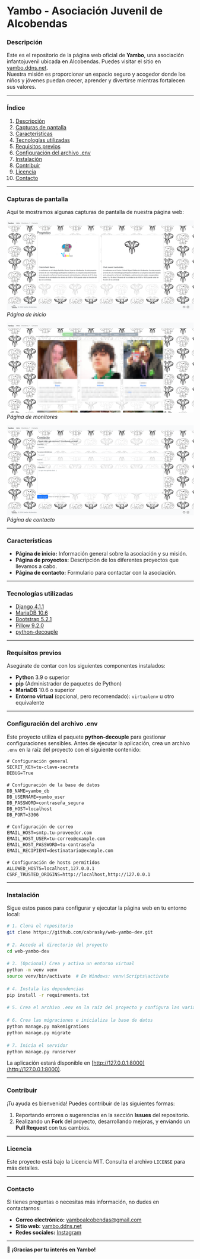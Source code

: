 # **Yambo - Asociación Juvenil de Alcobendas**

### **Descripción**

Este es el repositorio de la página web oficial de **Yambo**, una asociación infantojuvenil ubicada en Alcobendas. Puedes visitar el sitio en [yambo.ddns.net](http://yambo.ddns.net).  
Nuestra misión es proporcionar un espacio seguro y acogedor donde los niños y jóvenes puedan crecer, aprender y divertirse mientras fortalecen sus valores.

---

### **Índice**

1. [Descripción](#descripción)  
2. [Capturas de pantalla](#capturas-de-pantalla)  
3. [Características](#características)  
4. [Tecnologías utilizadas](#tecnologías-utilizadas)  
5. [Requisitos previos](#requisitos-previos)  
6. [Configuración del archivo .env](#configuración-del-archivo-env)  
7. [Instalación](#instalación)  
8. [Contribuir](#contribuir)  
9. [Licencia](#licencia)  
10. [Contacto](#contacto)  

---

### **Capturas de pantalla**

Aquí te mostramos algunas capturas de pantalla de nuestra página web:

[![Imagen de la página de inicio](docs/imgs/inicio.png)](docs/imgs/inicio.png)  
*Página de inicio*  

[![Imagen de la página de monitores](docs/imgs/monitores.png)](docs/imgs/monitores.png)
*Página de monitores*  

[![Imagen de la página de contacto](docs/imgs/contacto.png)](docs/imgs/contacto.png)  
*Página de contacto*  

---

### **Características**

- **Página de inicio:** Información general sobre la asociación y su misión.  
- **Página de proyectos:** Descripción de los diferentes proyectos que llevamos a cabo.  
- **Página de contacto:** Formulario para contactar con la asociación.  

---

### **Tecnologías utilizadas**

- [Django 4.1.1](https://www.djangoproject.com/)  
- [MariaDB 10.6](https://mariadb.org/)  
- [Bootstrap 5.2.1](https://getbootstrap.com/)  
- [Pillow 9.2.0](https://pillow.readthedocs.io/)  
- [python-decouple](https://pypi.org/project/python-decouple/)  

---

### **Requisitos previos**

Asegúrate de contar con los siguientes componentes instalados:

- **Python** 3.9 o superior  
- **pip** (Administrador de paquetes de Python)  
- **MariaDB** 10.6 o superior  
- **Entorno virtual** (opcional, pero recomendado): `virtualenv` u otro equivalente  

---

### **Configuración del archivo .env**

Este proyecto utiliza el paquete **python-decouple** para gestionar configuraciones sensibles. Antes de ejecutar la aplicación, crea un archivo `.env` en la raíz del proyecto con el siguiente contenido:

```env
# Configuración general
SECRET_KEY=tu-clave-secreta
DEBUG=True

# Configuración de la base de datos
DB_NAME=yambo_db
DB_USERNAME=yambo_user
DB_PASSWORD=contraseña_segura
DB_HOST=localhost
DB_PORT=3306

# Configuración de correo
EMAIL_HOST=smtp.tu-proveedor.com
EMAIL_HOST_USER=tu-correo@example.com
EMAIL_HOST_PASSWORD=tu-contraseña
EMAIL_RECIPIENT=destinatario@example.com

# Configuración de hosts permitidos
ALLOWED_HOSTS=localhost,127.0.0.1
CSRF_TRUSTED_ORIGINS=http://localhost,http://127.0.0.1
```

---

### **Instalación**

Sigue estos pasos para configurar y ejecutar la página web en tu entorno local:

```bash
# 1. Clona el repositorio
git clone https://github.com/cabrasky/web-yambo-dev.git

# 2. Accede al directorio del proyecto
cd web-yambo-dev

# 3. (Opcional) Crea y activa un entorno virtual
python -m venv venv
source venv/bin/activate  # En Windows: venv\Scripts\activate

# 4. Instala las dependencias
pip install -r requirements.txt

# 5. Crea el archivo .env en la raíz del proyecto y configura las variables de entorno según la sección anterior

# 6. Crea las migraciones e inicializa la base de datos
python manage.py makemigrations
python manage.py migrate

# 7. Inicia el servidor
python manage.py runserver
```

La aplicación estará disponible en [http://127.0.0.1:8000](http://127.0.0.1:8000).

---

### **Contribuir**

¡Tu ayuda es bienvenida! Puedes contribuir de las siguientes formas:

1. Reportando errores o sugerencias en la sección **Issues** del repositorio.  
2. Realizando un **Fork** del proyecto, desarrollando mejoras, y enviando un **Pull Request** con tus cambios.  

---

### **Licencia**

Este proyecto está bajo la Licencia MIT. Consulta el archivo `LICENSE` para más detalles.

---

### **Contacto**

Si tienes preguntas o necesitas más información, no dudes en contactarnos:

- **Correo electrónico:** yamboalcobendas@gmail.com
- **Sitio web:** [yambo.ddns.net](https://yambo.ddns.net)  
- **Redes sociales:** [Instagram](https://www.instagram.com/yambo_jambo/)

---

🎉 **¡Gracias por tu interés en Yambo!**